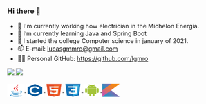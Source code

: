 ### Hi there 👋

- 🔭 I'm currently working how electrician in the Michelon Energia.
- 🌱 I’m currently learning Java and Spring Boot
- 💬 I started the college Computer science in january of 2021.
- 📫 E-mail: lucasgmmro@gmail.com
- 👨‍💻 Personal GitHub: https://github.com/lgmro

<div>
  <a href="https://github.com/lucasgmm-cit">
  <img height="150em" src="https://github-readme-stats.vercel.app/api?username=lucasgmm-cit&show_icons=true&theme=tokyonight&include_all_commits=true&count_private=true"/>
    
  <img height="150em" src="https://github-readme-stats.vercel.app/api/top-langs/?username=lucasgmm-cit&layout=compact&langs_count=7&theme=tokyonight"/>
</div>

  <div style="display: inline_block"><br>
  <img align="center" alt="Lucas-Java" height="30" width="40" src="https://github.com/devicons/devicon/blob/master/icons/java/java-original.svg">
  <img align="center" alt="Lucas-C" height="30" width="40" src="https://github.com/devicons/devicon/blob/master/icons/c/c-plain.svg">
  <img align="center" alt="Lucas-HTML" height="30" width="40" src="https://raw.githubusercontent.com/devicons/devicon/master/icons/html5/html5-original.svg">
  <img align="center" alt="Lucas-CSS" height="30" width="40" src="https://raw.githubusercontent.com/devicons/devicon/master/icons/css3/css3-original.svg">
  <img align="center" alt="Lucas-ANDROID" height="30" width="40" src="https://github.com/devicons/devicon/blob/master/icons/android/android-original.svg">
  <img align="center" alt="Lucas-KOTLIN" height="30" width="40" src="https://github.com/devicons/devicon/blob/master/icons/kotlin/kotlin-original.svg">

</div>
